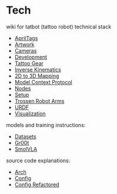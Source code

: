 # Tech

wiki for tatbot (tattoo robot) technical stack

- [AprilTags](wiki/apriltags.md)
- [Artwork](wiki/artwork.md)
- [Cameras](wiki/cameras.md)
- [Development](wiki/dev.md)
- [Tattoo Gear](wiki/gear.md)
- [Inverse Kinematics](wiki/kinematics.md)
- [2D to 3D Mapping](wiki/mapping.md)
- [Model Context Protocol](wiki/mcp.md)
- [Nodes](wiki/nodes.md)
- [Setup](wiki/setup.md)
- [Trossen Robot Arms](wiki/trossen.md)
- [URDF](wiki/urdf.md)
- [Visualization](wiki/viz.md)

models and training instructions:

- [Datasets](wiki/models/data.md)
- [Gr00t](wiki/models/gr00t.md)
- [SmolVLA](wiki/models/smolvla.md)

source code explanations:

- [Arch](src/arch.md)
- [Config](src/config.md)
- [Config Refactored](src/config_refactored.md)

